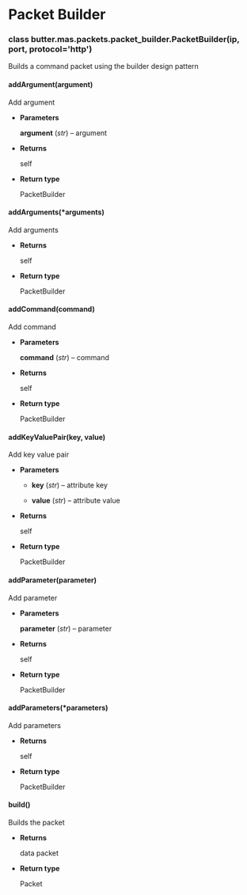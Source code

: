# Packet Builder


### class butter.mas.packets.packet_builder.PacketBuilder(ip, port, protocol='http')
Builds a command packet using the builder design pattern


#### addArgument(argument)
Add argument


* **Parameters**

    **argument** (*str*) – argument



* **Returns**

    self



* **Return type**

    PacketBuilder



#### addArguments(\*arguments)
Add arguments


* **Returns**

    self



* **Return type**

    PacketBuilder



#### addCommand(command)
Add command


* **Parameters**

    **command** (*str*) – command



* **Returns**

    self



* **Return type**

    PacketBuilder



#### addKeyValuePair(key, value)
Add key value pair


* **Parameters**

    
    * **key** (*str*) – attribute key


    * **value** (*str*) – attribute value



* **Returns**

    self



* **Return type**

    PacketBuilder



#### addParameter(parameter)
Add parameter


* **Parameters**

    **parameter** (*str*) – parameter



* **Returns**

    self



* **Return type**

    PacketBuilder



#### addParameters(\*parameters)
Add parameters


* **Returns**

    self



* **Return type**

    PacketBuilder



#### build()
Builds the packet


* **Returns**

    data packet



* **Return type**

    Packet
